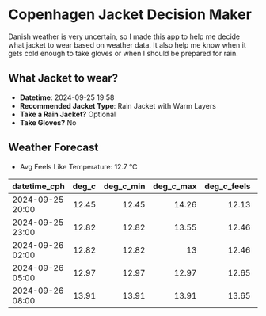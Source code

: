 
# Copenhagen Jacket Decision Maker

Danish weather is very uncertain, so I made this app to help me decide what jacket to wear based on weather data. 
It also help me know when it gets cold enough to take gloves or when I should be prepared for rain.

## What Jacket to wear?

- **Datetime**: 2024-09-25 19:58
- **Recommended Jacket Type**: Rain Jacket with Warm Layers
- **Take a Rain Jacket?** Optional
- **Take Gloves?** No

## Weather Forecast
- Avg Feels Like Temperature: 12.7 °C

| datetime_cph     |   deg_c |   deg_c_min |   deg_c_max |   deg_c_feels | weather   | wind   | rain   |
|:-----------------|--------:|------------:|------------:|--------------:|:----------|:-------|:-------|
| 2024-09-25 20:00 |   12.45 |       12.45 |       14.26 |         12.13 | Rain      | Low    | Low    |
| 2024-09-25 23:00 |   12.82 |       12.82 |       13.55 |         12.46 | Clouds    | Low    | None   |
| 2024-09-26 02:00 |   12.82 |       12.82 |       13    |         12.46 | Clouds    | Low    | None   |
| 2024-09-26 05:00 |   12.97 |       12.97 |       12.97 |         12.65 | Clouds    | Low    | None   |
| 2024-09-26 08:00 |   13.91 |       13.91 |       13.91 |         13.65 | Rain      | Low    | Low    |
        